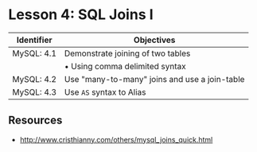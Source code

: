 # Lesson 4: SQL Joins I

Identifier   | Objectives
-------------|------------
MySQL: 4.1   | Demonstrate joining of two tables
             | &bull; Using comma delimited syntax
MySQL: 4.2   | Use "many-to-many" joins and use a join-table
MySQL: 4.3   | Use `AS` syntax to Alias

## Resources
- http://www.cristhianny.com/others/mysql_joins_quick.html
